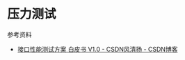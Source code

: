# 压力测试

参考资料

- [接口性能测试方案 白皮书 V1.0 - CSDN风清扬 - CSDN博客](https://blog.csdn.net/hexieshangwang/article/details/47186507)